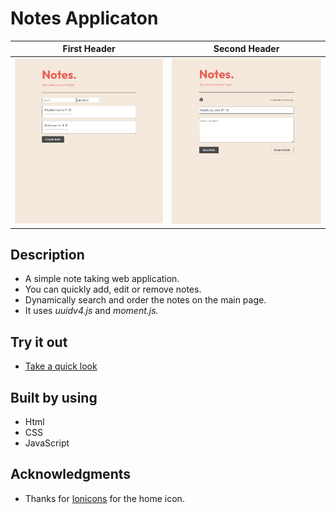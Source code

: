 # Notes Applicaton

| First Header  | Second Header |
| :-------------: | :-------------: |
| ![](images/screenshot-main.png) | ![](images/screenshot-edit.png)  |


## Description

- A simple note taking web application.
- You can quickly add, edit or remove notes.
- Dynamically search and order the notes on the main page.
- It uses _uuidv4.js_ and _moment.js._

## Try it out

- [Take a quick look](https://cryptic-deer.github.io/notes-app/index.html)

## Built by using

- Html
- CSS
- JavaScript

## Acknowledgments

- Thanks for [Ionicons](https://ionic.io/ionicons/v4) for the home icon.
